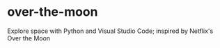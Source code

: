 # over-the-moon
Explore space with Python and Visual Studio Code; inspired by Netflix's Over the Moon
